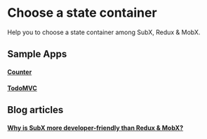 # Choose a state container

Help you to choose a state container among SubX, Redux & MobX.


## Sample Apps

#### [Counter](examples/counter)

#### [TodoMVC](examples/todomvc)


## Blog articles

#### [Why is SubX more developer-friendly than Redux & MobX?](https://gist.github.com/tylerlong/a5d7d179fb75415e9971f9a720f5c907)
